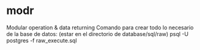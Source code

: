 # modr
Modular operation &amp; data returning
Comando para crear todo lo necesario de la base de datos:
(estar en el directorio de database/sql/raw)
psql -U postgres -f raw_execute.sql